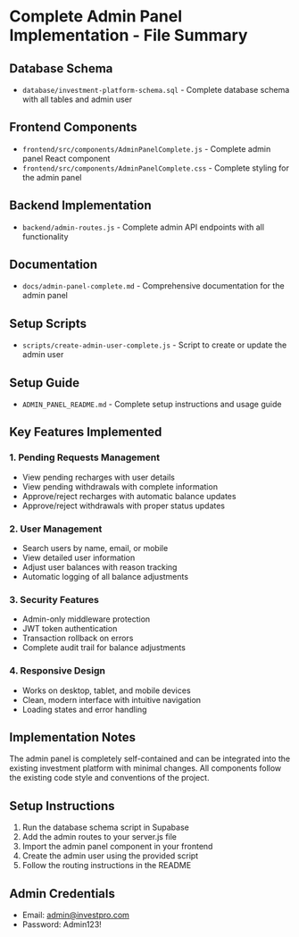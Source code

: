 # Complete Admin Panel Implementation - File Summary

## Database Schema
- `database/investment-platform-schema.sql` - Complete database schema with all tables and admin user

## Frontend Components
- `frontend/src/components/AdminPanelComplete.js` - Complete admin panel React component
- `frontend/src/components/AdminPanelComplete.css` - Complete styling for the admin panel

## Backend Implementation
- `backend/admin-routes.js` - Complete admin API endpoints with all functionality

## Documentation
- `docs/admin-panel-complete.md` - Comprehensive documentation for the admin panel

## Setup Scripts
- `scripts/create-admin-user-complete.js` - Script to create or update the admin user

## Setup Guide
- `ADMIN_PANEL_README.md` - Complete setup instructions and usage guide

## Key Features Implemented

### 1. Pending Requests Management
- View pending recharges with user details
- View pending withdrawals with complete information
- Approve/reject recharges with automatic balance updates
- Approve/reject withdrawals with proper status updates

### 2. User Management
- Search users by name, email, or mobile
- View detailed user information
- Adjust user balances with reason tracking
- Automatic logging of all balance adjustments

### 3. Security Features
- Admin-only middleware protection
- JWT token authentication
- Transaction rollback on errors
- Complete audit trail for balance adjustments

### 4. Responsive Design
- Works on desktop, tablet, and mobile devices
- Clean, modern interface with intuitive navigation
- Loading states and error handling

## Implementation Notes

The admin panel is completely self-contained and can be integrated into the existing investment platform with minimal changes. All components follow the existing code style and conventions of the project.

## Setup Instructions

1. Run the database schema script in Supabase
2. Add the admin routes to your server.js file
3. Import the admin panel component in your frontend
4. Create the admin user using the provided script
5. Follow the routing instructions in the README

## Admin Credentials
- Email: admin@investpro.com
- Password: Admin123!